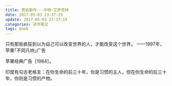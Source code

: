 ```yaml
---
title: 贾伯斯传---华特·艾萨克林
date: 2017-05-03 23:37:19
update: 2017-05-03 23:37:19
categories: 读书笔记
tags: book
---
```

只有那些疯狂到以为自己可以改变世界的人，才能改变这个世界。
                                            ——1997年，苹果｢不同凡响｣广告

苹果经典广告［1984］。

印度有句古老格言：在你生命的前三十年，你是习惯的主人，但在你生命的后三十年，你则是习惯的产物。

